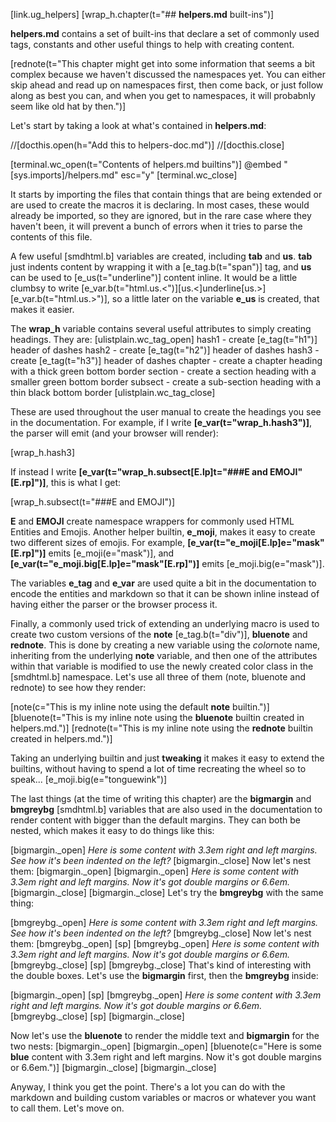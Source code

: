 [link.ug_helpers]
[wrap_h.chapter(t="## **helpers.md** built-ins")]

**helpers.md** contains a set of built-ins that declare a set of commonly used tags, constants and other useful things to help with creating content. 

[rednote(t="This chapter might get into some information that seems a bit complex because we haven't discussed the namespaces yet. You can either skip ahead and read up on namespaces first, then come back, or just follow along as best you can, and when you get to namespaces, it will probabnly seem like old hat by then.")]

Let's start by taking a look at what's contained in **helpers.md**:

//[docthis.open(h="Add this to helpers-doc.md")]
//[docthis.close]

[terminal.wc_open(t="Contents of helpers.md builtins")]
@embed "[sys.imports]/helpers.md" esc="y"
[terminal.wc_close]

It starts by importing the files that contain things that are being extended or are used to create the macros it is declaring. In most cases, these would already be imported, so they are ignored, but in the rare case where they haven't been, it will prevent a bunch of errors when it tries to parse the contents of this file.

A few useful [smdhtml.b] variables are created, including **tab** and **us**. **tab** just indents content by wrapping it with a [e_tag.b(t="span")] tag, and **us** can be used to [e_us(t="underline")] content inline. It would be a little clumbsy to write [e_var.b(t="html.us.<")][us.<]underline[us.>][e_var.b(t="html.us.>")], so a little later on the variable **e_us** is created, that makes it easier.

The **wrap_h** variable contains several useful attributes to simply creating headings. They are:
[ulistplain.wc_tag_open]
    hash1 - create [e_tag(t="h1")] header of dashes
    hash2 - create [e_tag(t="h2")] header of dashes
    hash3 - create [e_tag(t="h3")] header of dashes
    chapter - create a chapter heading with a thick green bottom border
    section - create a section heading with a smaller green bottom border
    subsect - create a sub-section heading with a thin black bottom border
[ulistplain.wc_tag_close]

These are used throughout the user manual to create the headings you see in the documentation. For example, if I write **[e_var(t="wrap_h.hash3")]**, the parser will emit (and your browser will render):

[wrap_h.hash3]

If instead I write **[e_var(t="wrap_h.subsect[E.lp]t=\"###E and EMOJI\"[E.rp]")]**, this is what I get:

[wrap_h.subsect(t="###E and EMOJI")]

**E** and **EMOJI** create namespace wrappers for commonly used HTML Entities and Emojis. Another helper builtin, **e_moji**, makes it easy to create two different sizes of emojis. For example, **[e_var(t="e_moji[E.lp]e=\"mask\"[E.rp]")]** emits [e_moji(e="mask")], and **[e_var(t="e_moji.big[E.lp]e=\"mask\"[E.rp]")]** emits [e_moji.big(e="mask")].

The variables **e_tag** and **e_var** are used quite a bit in the documentation to encode the entities and markdown so that it can be shown inline instead of having either the parser or the browser process it.

Finally, a commonly used trick of extending an underlying macro is used to create two custom versions of the **note** [e_tag.b(t="div")], **bluenote** and **rednote**. This is done by creating a new variable using the *color*note name, inheriting from the underlying **note** variable, and then one of the attributes within that variable is modified to use the newly created color class in the [smdhtml.b] namespace. Let's use all three of them (note, bluenote and rednote) to see how they render:

[note(c="This is my inline note using the default **note** builtin.")]
[bluenote(t="This is my inline note using the **bluenote** builtin created in helpers.md.")]
[rednote(t="This is my inline note using the **rednote** builtin created in helpers.md.")]

Taking an underlying builtin and just **tweaking** it makes it easy to extend the builtins, without having to spend a lot of time recreating the wheel so to speak... [e_moji.big(e="tonguewink")]

The last things (at the time of writing this chapter) are the **bigmargin** and **bmgreybg** [smdhtml.b] variables that are also used in the documentation to render content with bigger than the default margins. They can both be nested, which makes it easy to do things like this:

[bigmargin._open]
    *Here is some content with 3.3em right and left margins. See how it's been indented on the left?*
[bigmargin._close]
Now let's nest them:
[bigmargin._open]
    [bigmargin._open]
        *Here is some content with 3.3em right and left margins. Now it's got double margins or 6.6em.*
    [bigmargin._close]
[bigmargin._close]
Let's try the **bmgreybg** with the same thing:

[bmgreybg._open]
    *Here is some content with 3.3em right and left margins. See how it's been indented on the left?*
[bmgreybg._close]
Now let's nest them:
[bmgreybg._open]
    [sp]
    [bmgreybg._open]
        *Here is some content with 3.3em right and left margins. Now it's got double margins or 6.6em.*
    [bmgreybg._close]
    [sp]
[bmgreybg._close]
That's kind of interesting with the double boxes. Let's use the **bigmargin** first, then the **bmgreybg** inside:

[bigmargin._open]
    [sp]
    [bmgreybg._open]
        *Here is some content with 3.3em right and left margins. Now it's got double margins or 6.6em.*
    [bmgreybg._close]
    [sp]
[bigmargin._close]


Now let's use the **bluenote** to render the middle text and **bigmargin** for the two nests:
[bigmargin._open]
    [bigmargin._open]
        [bluenote(c="Here is some **blue** content with 3.3em right and left margins. Now it's got double margins or 6.6em.")]
    [bigmargin._close]
[bigmargin._close]

Anyway, I think you get the point. There's a lot you can do with the markdown and building custom variables or macros or whatever you want to call them. Let's move on.
